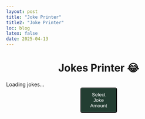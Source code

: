 ```yaml
---
layout: post
title: "Joke Printer"
title2: "Joke Printer"
loc: blog
latex: false
date: 2025-04-13
---
```

<style>
.joke{
    background-color: #233e32;
    text-align: center;
    border-radius: 5px;
    padding: 10px;
    margin: 10px 0;
}
.joke:hover {
    background-color: #2a4b3c;
}
button {
    background-color: #233e32; /* Green */
    border-radius: 5px;
    color: white;
    padding: 10px 20px;
    text-align: center;
    // center the button
    display: block;
    width: 20%;
    margin:auto 40% auto;
}
</style>
<h1 style="text-align: center;">Jokes Printer 😂</h1>
<div id="jokes">Loading jokes...</div>
 <button onclick="window.location.href='/blog/JokesSelector'">Select Joke Amount</button>
<script>
  // Get 'amount' parameter from URL
  const urlParams = new URLSearchParams(window.location.search);
  const jokeAmount = urlParams.get('amount') || 1;
  const jokeContainer = document.getElementById("jokes");
  fetch(`https://v2.jokeapi.dev/joke/Any?blacklistFlags=nsfw,explicit&type=single&amount=${jokeAmount}`)
    .then(response => {
      if (!response.ok) {
        throw new Error(`HTTP error! Status: ${response.status}`);
      }
      return response.json();
    })
    .then(data => {
      jokeContainer.innerHTML = "";
      const jokes = data.jokes || [data];
      jokes.forEach(jokeObj => {
        const jokeDiv = document.createElement("div");
        jokeDiv.className = "joke";
        // Replace \n with <br> for HTML formatting
        const formattedJoke = jokeObj.joke.replace(/\n/g, "<br>");
        jokeDiv.innerHTML = formattedJoke;
        jokeContainer.appendChild(jokeDiv);
      });
    })
    .catch(error => {
      jokeContainer.textContent = "Error fetching jokes: " + error.message;
      console.error("Fetch error:", error);
    });
</script>
